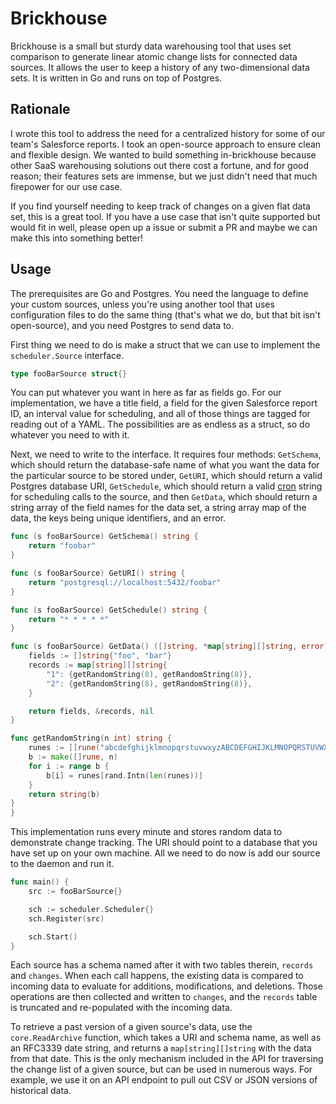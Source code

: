 # Brickhouse

Brickhouse is a small but sturdy data warehousing tool that uses set comparison to generate linear atomic change lists for connected data sources. It allows the user to keep a history of any two-dimensional data sets. It is written in Go and runs on top of Postgres.

## Rationale

I wrote this tool to address the need for a centralized history for some of our team's Salesforce reports. I took an open-source approach to ensure clean and flexible design. We wanted to build something in-brickhouse because other SaaS warehousing solutions out there cost a fortune, and for good reason; their features sets are immense, but we just didn't need that much firepower for our use case.

If you find yourself needing to keep track of changes on a given flat data set, this is a great tool. If you have a use case that isn't quite supported but would fit in well, please open up a issue or submit a PR and maybe we can make this into something better!

## Usage

The prerequisites are Go and Postgres. You need the language to define your custom sources, unless you're using another tool that uses configuration files to do the same thing (that's what we do, but that bit isn't open-source), and you need Postgres to send data to.

First thing we need to do is make a struct that we can use to implement the `scheduler.Source` interface.

```go
type fooBarSource struct{}
```

You can put whatever you want in here as far as fields go. For our implementation, we have a title field, a field for the given Salesforce report ID, an interval value for scheduling, and all of those things are tagged for reading out of a YAML. The possibilities are as endless as a struct, so do whatever you need to with it.

Next, we need to write to the interface. It requires four methods: `GetSchema`, which should return the database-safe name of what you want the data for the particular source to be stored under, `GetURI`, which should return a valid Postgres database URI, `GetSchedule`, which should return a valid [cron](https://en.wikipedia.org/wiki/Cron) string for scheduling calls to the source, and then `GetData`, which should return a string array of the field names for the data set, a string array map of the data, the keys being unique identifiers, and an error.

```go
func (s fooBarSource) GetSchema() string {
	return "foobar"
}

func (s fooBarSource) GetURI() string {
	return "postgresql://localhost:5432/foobar"
}

func (s fooBarSource) GetSchedule() string {
	return "* * * * *"
}

func (s fooBarSource) GetData() ([]string, *map[string][]string, error) {
	fields := []string{"foo", "bar"}
	records := map[string][]string{
		"1": {getRandomString(8), getRandomString(8)},
		"2": {getRandomString(8), getRandomString(8)},
	}

	return fields, &records, nil
}

func getRandomString(n int) string {
	runes := []rune("abcdefghijklmnopqrstuvwxyzABCDEFGHIJKLMNOPQRSTUVWXYZ")
	b := make([]rune, n)
	for i := range b {
		b[i] = runes[rand.Intn(len(runes))]
	}
	return string(b)
}
}
```

This implementation runs every minute and stores random data to demonstrate change tracking. The URI should point to a database that you have set up on your own machine. All we need to do now is add our source to the daemon and run it.

```go
func main() {
	src := fooBarSource{}

	sch := scheduler.Scheduler{}
	sch.Register(src)

	sch.Start()
}
```

Each source has a schema named after it with two tables therein, `records` and `changes`. When each call happens, the existing data is compared to incoming data to evaluate for additions, modifications, and deletions. Those operations are then collected and written to `changes`, and the `records` table is truncated and re-populated with the incoming data.

To retrieve a past version of a given source's data, use the `core.ReadArchive` function, which takes a URI and schema name, as well as an RFC3339 date string, and returns a `map[string][]string` with the data from that date. This is the only mechanism included in the API for traversing the change list of a given source, but can be used in numerous ways. For example, we use it on an API endpoint to pull out CSV or JSON versions of historical data.